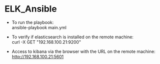 # ELK_Ansible

- To run the playbook:</br>
ansible-playbook main.yml

- To verify if elasticsearch is installed on the remote machine: </br>
curl -X GET "192.168.100.21:9200"

- Access to kibana via the browser with the URL on the remote machine:</br>
http://192.168.100.21:5601
